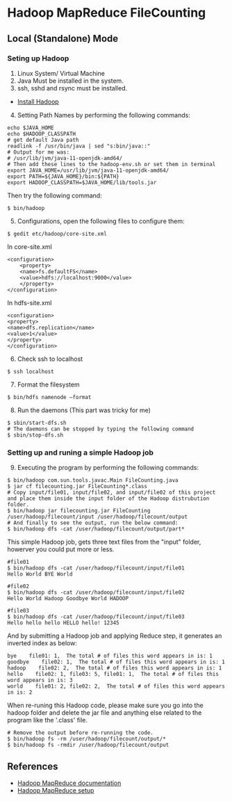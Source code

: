 # Hadoop MapReduce FileCounting


## Local (Standalone) Mode


### Seting up Hadoop

1. Linux System/ Virtual Machine
2. Java Must be installed in the system.
3. ssh, sshd and rsync must be installed.

* [Install Hadoop](http://www.apache.org/dyn/closer.cgi/hadoop/common/)

4. Setting Path Names by performing the following commands:
```shell
echo $JAVA_HOME
echo $HADOOP_CLASSPATH
# get default Java path
readlink -f /usr/bin/java | sed "s:bin/java::"
# Output for me was:
# /usr/lib/jvm/java-11-openjdk-amd64/
# Then add these lines to the hadoop-env.sh or set them in terminal
export JAVA_HOME=/usr/lib/jvm/java-11-openjdk-amd64/
export PATH=${JAVA_HOME}/bin:${PATH}
export HADOOP_CLASSPATH=$JAVA_HOME/lib/tools.jar

 ```
Then try the following command:
 ```shell
$ bin/hadoop
 ```
 5. Configurations, open the following files to configure them:
 ```shell
$ gedit etc/hadoop/core-site.xml
 ```
 In core-site.xml
```shell
<configuration>
    <property>
    <name>fs.defaultFS</name>
    <value>hdfs://localhost:9000</value>
    </property>
</configuration>
```
In hdfs-site.xml

```shell
<configuration>
<property>
<name>dfs.replication</name>
<value>1</value>
</property>
</configuration>
```

6. Check ssh to localhost
```shell
$ ssh localhost
```
7. Format the filesystem
```shell
$ bin/hdfs namenode –format
```
8. Run the daemons
(This part was tricky for me)
```shell
$ sbin/start-dfs.sh
# The daemons can be stopped by typing the following command
$ sbin/stop-dfs.sh
```
### Setting up and runing a simple Hadoop job
9. Executing the program by performing the following commands:
```shell
$ bin/hadoop com.sun.tools.javac.Main FileCounting.java
$ jar cf filecounting.jar FileCounting*.class
# Copy input/file01, input/file02, and input/file02 of this project and place them inside the input folder of the Hadoop distrubution folder.
$ bin/hadoop jar filecounting.jar FileCounting /user/hadoop/filecount/input /user/hadoop/filecount/output
# And finally to see the output, run the below command:
$ bin/hadoop dfs -cat /user/hadoop/filecount/output/part*
```

This simple Hadoop job, gets three text files from the "input" folder, howerver you could put more or less.
```shell
#file01
$ bin/hadoop dfs -cat /user/hadoop/filecount/input/file01
Hello World BYE World
```
```shell
#file02
$ bin/hadoop dfs -cat /user/hadoop/filecount/input/file02
Hello World Hadoop Goodbye World HADOOP
```
```shell
#file03
$ bin/hadoop dfs -cat /user/hadoop/filecount/input/file03
Hello hello hello HELLO hello! 12345
```
And by submitting a Hadoop job and applying Reduce step, it generates an inverted index as below:
```shell
bye    file01: 1,  The total # of files this word appears in is: 1
goodbye    file02: 1,  The total # of files this word appears in is: 1
hadoop    file02: 2,  The total # of files this word appears in is: 1
hello    file02: 1, file03: 5, file01: 1,  The total # of files this word appears in is: 3
world    file01: 2, file02: 2,  The total # of files this word appears in is: 2
```
When re-runing this Hadoop code, please make sure you go into the hadoop folder and delete the jar file and anything else related to the program like the '.class' file.
```shell
# Remove the output before re-running the code.
$ bin/hadoop fs -rm /user/hadoop/filecount/output/*
$ bin/hadoop fs -rmdir /user/hadoop/filecount/output
```
## References
* [Hadoop MapReduce documentation](https://hadoop.apache.org/docs/stable/hadoop-mapreduce-client/hadoop-mapreduce-client-core/MapReduceTutorial.html)
* [Hadoop MapReduce setup](https://cse.buffalo.edu/~bina/cse487/spring2016/prj2/TutorialRS.pdf)
